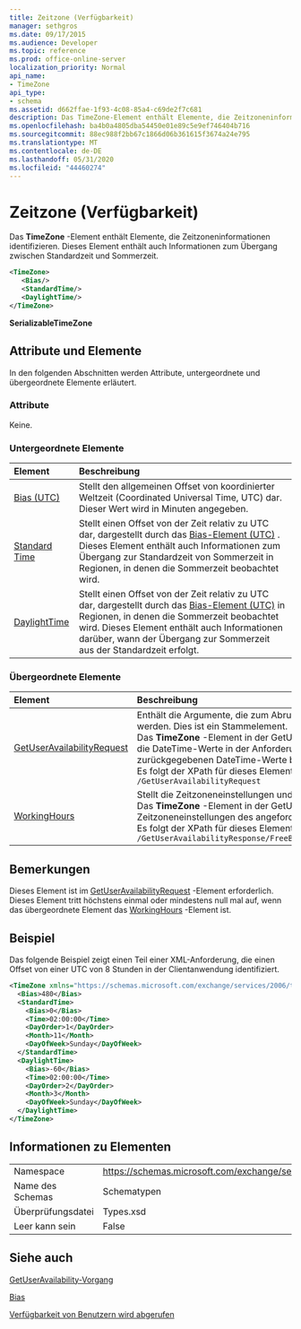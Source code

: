 ```yaml
---
title: Zeitzone (Verfügbarkeit)
manager: sethgros
ms.date: 09/17/2015
ms.audience: Developer
ms.topic: reference
ms.prod: office-online-server
localization_priority: Normal
api_name:
- TimeZone
api_type:
- schema
ms.assetid: d662ffae-1f93-4c08-85a4-c69de2f7c681
description: Das TimeZone-Element enthält Elemente, die Zeitzoneninformationen identifizieren. Dieses Element enthält auch Informationen zum Übergang zwischen Standardzeit und Sommerzeit.
ms.openlocfilehash: ba4b0a4805dba54450e01e89c5e9ef746404b716
ms.sourcegitcommit: 88ec988f2bb67c1866d06b361615f3674a24e795
ms.translationtype: MT
ms.contentlocale: de-DE
ms.lasthandoff: 05/31/2020
ms.locfileid: "44460274"
---
```

# <a name="timezone-availability"></a>Zeitzone (Verfügbarkeit)

Das **TimeZone** -Element enthält Elemente, die Zeitzoneninformationen identifizieren. Dieses Element enthält auch Informationen zum Übergang zwischen Standardzeit und Sommerzeit. 
  
```xml
<TimeZone>
   <Bias/>
   <StandardTime/>
   <DaylightTime/>
</TimeZone>
```

 **SerializableTimeZone**
## <a name="attributes-and-elements"></a>Attribute und Elemente

In den folgenden Abschnitten werden Attribute, untergeordnete und übergeordnete Elemente erläutert.
  
### <a name="attributes"></a>Attribute

Keine.
  
### <a name="child-elements"></a>Untergeordnete Elemente

|**Element**|**Beschreibung**|
|:-----|:-----|
|[Bias (UTC)](bias-utc.md) <br/> |Stellt den allgemeinen Offset von koordinierter Weltzeit (Coordinated Universal Time, UTC) dar. Dieser Wert wird in Minuten angegeben.  <br/> |
|[Standard Time](standardtime.md) <br/> |Stellt einen Offset von der Zeit relativ zu UTC dar, dargestellt durch das [Bias-Element (UTC)](bias-utc.md) . Dieses Element enthält auch Informationen zum Übergang zur Standardzeit von Sommerzeit in Regionen, in denen die Sommerzeit beobachtet wird.  <br/> |
|[DaylightTime](daylighttime.md) <br/> |Stellt einen Offset von der Zeit relativ zu UTC dar, dargestellt durch das [Bias-Element (UTC)](bias-utc.md) in Regionen, in denen die Sommerzeit beobachtet wird. Dieses Element enthält auch Informationen darüber, wann der Übergang zur Sommerzeit aus der Standardzeit erfolgt.  <br/> |
   
### <a name="parent-elements"></a>Übergeordnete Elemente

|**Element**|**Beschreibung**|
|:-----|:-----|
|[GetUserAvailabilityRequest](getuseravailabilityrequest.md) <br/> |Enthält die Argumente, die zum Abrufen von Informationen zur Benutzerverfügbarkeit verwendet werden. Dies ist ein Stammelement.  <br/> Das **TimeZone** -Element in der GetUserAvailabilityRequest-Nachricht stellt die Zeitzone dar, in der die DateTime-Werte in der Anforderung angegeben werden. Die vom Verfügbarkeitsdienst zurückgegebenen DateTime-Werte befinden sich ebenfalls in dieser Zeitzone.  <br/> Es folgt der XPath für dieses Element:  <br/>  `/GetUserAvailabilityRequest` <br/> |
|[WorkingHours](workinghours-ex15websvcsotherref.md) <br/> |Stellt die Zeitzoneneinstellungen und Arbeitszeiten für den angeforderten Postfachbenutzer dar.  <br/> Das **TimeZone** -Element in der GetUserAvailabilityResponse-Nachricht stellt die Zeitzoneneinstellungen des angeforderten Postfachbenutzers dar.  <br/> Es folgt der XPath für dieses Element:  <br/>  `/GetUserAvailabilityResponse/FreeBusyResponseArray/FreeBusyResponse/FreeBusyView/WorkingHours` <br/> |
   
## <a name="remarks"></a>Bemerkungen

Dieses Element ist im [GetUserAvailabilityRequest](getuseravailabilityrequest.md) -Element erforderlich. Dieses Element tritt höchstens einmal oder mindestens null mal auf, wenn das übergeordnete Element das [WorkingHours](workinghours-ex15websvcsotherref.md) -Element ist. 
  
## <a name="example"></a>Beispiel

Das folgende Beispiel zeigt einen Teil einer XML-Anforderung, die einen Offset von einer UTC von 8 Stunden in der Clientanwendung identifiziert.
  
```XML
<TimeZone xmlns="https://schemas.microsoft.com/exchange/services/2006/types">
  <Bias>480</Bias>
  <StandardTime>
    <Bias>0</Bias>
    <Time>02:00:00</Time>
    <DayOrder>1</DayOrder>
    <Month>11</Month>
    <DayOfWeek>Sunday</DayOfWeek>
  </StandardTime>
  <DaylightTime>
    <Bias>-60</Bias>
    <Time>02:00:00</Time>
    <DayOrder>2</DayOrder>
    <Month>3</Month>
    <DayOfWeek>Sunday</DayOfWeek>
  </DaylightTime>
</TimeZone>
```

## <a name="element-information"></a>Informationen zu Elementen

|||
|:-----|:-----|
|Namespace  <br/> |https://schemas.microsoft.com/exchange/services/2006/types  <br/> |
|Name des Schemas  <br/> |Schematypen  <br/> |
|Überprüfungsdatei  <br/> |Types.xsd  <br/> |
|Leer kann sein  <br/> |False  <br/> |
   
## <a name="see-also"></a>Siehe auch



[GetUserAvailability-Vorgang](getuseravailability-operation.md)
  
[Bias](bias.md)


[Verfügbarkeit von Benutzern wird abgerufen](https://msdn.microsoft.com/library/d4133fcb-9b0f-4e6b-aadf-a389da83516a%28Office.15%29.aspx)


